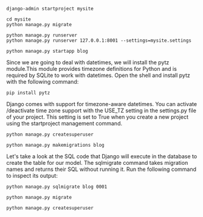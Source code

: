 ```
django-admin startproject mysite

cd mysite
python manage.py migrate

python manage.py runserver
python manage.py runserver 127.0.0.1:8001 --settings=mysite.settings

python manage.py startapp blog
```


Since we are going to deal with datetimes, we will install the pytz
module.This module provides timezone definitions for Python and is
required by SQLite to work with datetimes. Open the shell and install
pytz with the following command:
```
pip install pytz
```
Django comes with support for timezone-aware datetimes. You can activate
/deactivate time zone support with the USE_TZ setting in the settings.py
 file of your project. This setting is set to True when you create a new
  project using the startproject management command.


```
python manage.py createsuperuser

python manage.py makemigrations blog
```


Let's take a look at the SQL code that Django will execute in the
database to create the table for our model. The sqlmigrate command takes
 migration names and returns their SQL without running it. Run the
 following command to inspect its output:
 ```
 python manage.py sqlmigrate blog 0001
 ```

```
python manage.py migrate

python manage.py createsuperuser
```


